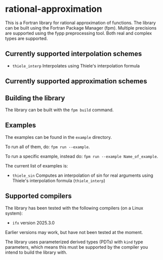 # rational-approximation
This is a Fortran library for rational approximation of functions. The library can be built using the Fortran Package Manager (fpm). Multiple precisions are supported using the fypp preprocessing tool. Both real and complex types are supported.

## Currently supported interpolation schemes
- ```thiele_interp``` Interpolates using Thiele's interpolation formula 

## Currently supported approximation schemes

## Building the library
The library can be built with the ```fpm build``` command.

## Examples
The examples can be found in the ```example``` directory. 

To run all of them, do: ```fpm run --example```. 

To run a specific example, instead do: ```fpm run --example Name_of_example```.

The current list of examples is:
- ```thiele_sin``` Computes an interpolation of sin for real arguments using Thiele's interpolation formula (```thiele_interp```)

## Supported compilers
The library has been tested with the following compilers (on a Linux system):
- ```ifx``` version 2025.3.0

Earlier versions may work, but have not been tested at the moment. 

The library uses parameterized derived types (PDTs) with ```kind``` type parameters, which means this must be supported by the compiler you intend to build the library with.
